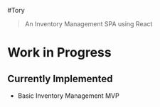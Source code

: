 #Tory

>An Inventory Management SPA using React

<h1> Work in Progress </h1>

## Currently Implemented
- Basic Inventory Management MVP